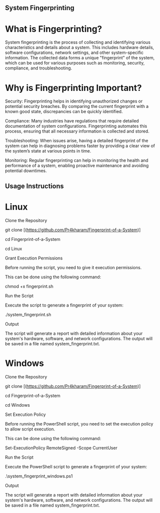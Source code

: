 ## System Fingerprinting
# What is Fingerprinting?
System fingerprinting is the process of collecting and identifying various characteristics and details about a system. This includes hardware details, software configurations, network settings, and other system-specific information. The collected data forms a unique "fingerprint" of the system, which can be used for various purposes such as monitoring, security, compliance, and troubleshooting.

# Why is Fingerprinting Important?
Security: Fingerprinting helps in identifying unauthorized changes or potential security breaches. By comparing the current fingerprint with a known good state, discrepancies can be quickly identified.

Compliance: Many industries have regulations that require detailed documentation of system configurations. Fingerprinting automates this process, ensuring that all necessary information is collected and stored.

Troubleshooting: When issues arise, having a detailed fingerprint of the system can help in diagnosing problems faster by providing a clear view of the system’s state at various points in time.

Monitoring: Regular fingerprinting can help in monitoring the health and performance of a system, enabling proactive maintenance and avoiding potential downtimes.

##  Usage Instructions
# Linux
Clone the Repository

git clone [(https://github.com/Pr4kharam/Fingerprint-of-a-System)]

cd Fingerprint-of-a-System

cd Linux

Grant Execution Permissions

Before running the script, you need to give it execution permissions.

This can be done using the following command:

chmod +x fingerprint.sh

Run the Script

Execute the script to generate a fingerprint of your system:

./system_fingerprint.sh

Output

The script will generate a report with detailed information about your system's hardware, software, and network configurations. The output will be saved in a file named system_fingerprint.txt.

# Windows

Clone the Repository

git clone [(https://github.com/Pr4kharam/Fingerprint-of-a-System)]

cd Fingerprint-of-a-System

cd Windows

Set Execution Policy

Before running the PowerShell script, you need to set the execution policy to allow script execution.

This can be done using the following command:

Set-ExecutionPolicy RemoteSigned -Scope CurrentUser

Run the Script

Execute the PowerShell script to generate a fingerprint of your system:

.\system_fingerprint_windows.ps1

Output

The script will generate a report with detailed information about your system's hardware, software, and network configurations. The output will be saved in a file named system_fingerprint.txt.
